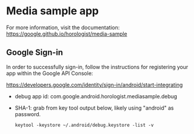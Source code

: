 # Media sample app

For more information, visit the documentation: https://google.github.io/horologist/media-sample

## Google Sign-in

In  order to successfully sign-in, follow the instructions for registering your app within the
Google API Console:

https://developers.google.com/identity/sign-in/android/start-integrating

- debug app id: com.google.android.horologist.mediasample.debug

- SHA-1: grab from key tool output below, likely using "android" as password.

    ```
    keytool -keystore ~/.android/debug.keystore -list -v
    ```

